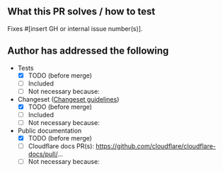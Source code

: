 ## What this PR solves / how to test

Fixes #[insert GH or internal issue number(s)].

## Author has addressed the following

- Tests
  - [x] TODO (before merge)
  - [ ] Included
  - [ ] Not necessary because:
- Changeset ([Changeset guidelines](https://github.com/cloudflare/workers-sdk/blob/main/CONTRIBUTING.md#changesets))
  - [x] TODO (before merge)
  - [ ] Included
  - [ ] Not necessary because:
- Public documentation
  - [x] TODO (before merge)
  - [ ] Cloudflare docs PR(s): <https://github.com/cloudflare/cloudflare-docs/pull/>...
  - [ ] Not necessary because:

<!--
**Note for PR author:**
We want to celebrate and highlight awesome PR review!
If you think this PR received a particularly high-caliber review, please assign it the label `highlight pr review` so future reviewers can take inspiration and learn from it.
-->
